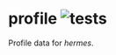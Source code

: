 # profile ![tests](https://github.com/ssc-hermes/profile/actions/workflows/nodejs.yml/badge.svg)

Profile data for *hermes*.
